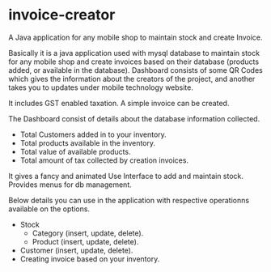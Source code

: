 # invoice-creator
A Java application for any mobile shop to maintain stock and create Invoice.

Basically it is a java application used with mysql database to maintain stock for any mobile shop and create invoices based on their database (products added, or available in the database). Dashboard consists of some QR Codes which gives the information about the creators of the project, and another takes you to updates under mobile technology website.

It includes GST enabled taxation. A simple invoice can be created.


The Dashboard consist of details about the database information collected.
  - Total Customers added in to your inventory.
  - Total products available in the inventory.
  - Total value of available products.
  - Total amount of tax collected by creation invoices.
  
It gives a fancy and animated Use Interface to add and maintain stock. Provides menus for db management.

Below details you can use in the application with respective operationns available on the options.
  - Stock
    - Category (insert, update, delete).
    - Product (insert, update, delete).
  - Customer (insert, update, delete).
  - Creating invoice based on your inventory.
